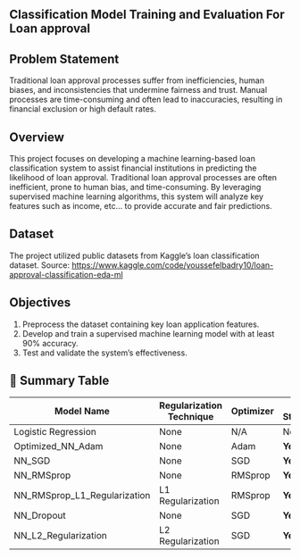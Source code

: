 ## Classification Model Training and Evaluation For Loan approval 

## Problem Statement
Traditional loan approval processes suffer from inefficiencies, human biases, and inconsistencies that undermine fairness and trust. Manual processes are time-consuming and often lead to inaccuracies, resulting in financial exclusion or high default rates.

## Overview
This project focuses on developing a machine learning-based loan classification system to assist financial institutions in predicting the likelihood of loan approval. Traditional loan approval processes are often inefficient, prone to human bias, and time-consuming. By leveraging supervised machine learning algorithms, this system will analyze key features such as income, etc… to provide accurate and fair predictions.


## Dataset
The project utilized public datasets from Kaggle’s loan classification dataset.
Source: https://www.kaggle.com/code/youssefelbadry10/loan-approval-classification-eda-ml

## Objectives
1. Preprocess the dataset containing key loan application features.
2. Develop and train a supervised machine learning model with at least 90% accuracy.
3. Test and validate the system’s effectiveness.




## 📝 Summary Table
| Model Name                      | Regularization Technique | Optimizer | Early Stopping | Dropout Rate | Test Accuracy | F1 Score   | Recall     | Precision  |
| ------------------------------- | ------------------------ | --------- | -------------- | ------------ | ------------- | ---------- | ---------- | ---------- |
| Logistic Regression             | None                     | N/A       | None           | None         | **91.00%**    | **0.91**   | **0.91**   | **0.91**   |
| Optimized\_NN\_Adam             | None                     | Adam      | **Yes**        | None         | **93.64%**    | **0.9378** | **0.9352** | **0.9402** |
| NN\_SGD                         | None                     | SGD       | **Yes**        | None         | **90.19%**    | **0.9068** | **0.9314** | **0.8834** |
| NN\_RMSprop                     | None                     | RMSprop   | **Yes**        | None         | **93.46%**    | **0.9365** | **0.9416** | **0.9315** |
| NN\_RMSprop\_L1\_Regularization | L1 Regularization        | RMSprop   | **Yes**        | None         | **91.45%**    | **0.9180** | **0.9340** | **0.9025** |
| NN\_Dropout                     | None                     | SGD       | **Yes**        | 0.2          | **90.20%**    | **0.9071** | **0.9340** | **0.8817** |
| NN\_L2\_Regularization          | L2 Regularization        | SGD       | **Yes**        | None         | **90.79%**    | **0.9117** | **0.9277** | **0.8962** |
